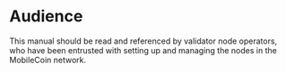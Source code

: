 # Audience

This manual should be read and referenced by validator node operators, who have been entrusted with setting up and managing the nodes in the MobileCoin network.
